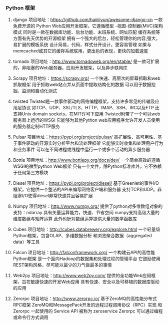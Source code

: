 ###   Python 框架

1. django
    项目地址：https://github.com/haiiiiiyun/awesome-django-cn
    一款免费开源的 Python Web应用开发框架，它遵循模型 -视图-控制器(MVC)架构模式
    同时是一款在数据库功能、后台功能、末班系统、网址匹配
    缓存系统等方面有先天优势的开源框架
    拥有一个强大的后台，轻松管理你的内容;强大，易扩展的模板系统
    设计简易，代码，样式分开设计，更容易管理
    如果与memcached或其它的缓存系统联用，更出色的表现，更快的加载速度

2. tornado
    项目地址：http://www.tornadoweb.org/en/stable/
    是一款可扩展的，非阻塞的Web服务器，应用开发框架，以及异步联网库

3. Scrapy
    项目地址：https://scrapy.org/
    一个快速、高层次的屏幕抓取和web抓取框架
    用于抓取web站点并从页面中提取结构化的数据
    可以用于数据挖掘、监测和自动化测试

4. twisted
    Twisted是一款事件驱动的网络编程框架，支持许多常见的传输及应用层协议
    如TCP、UDP、SSL/TLS、HTTP、IMAP、SSH、IRC以及FTP
    还支持Unix domain sockets，在MIT许可下应用
    Twisted附带了一个可以web服务器上运行的WSGI
    它能够为其他Python web应用程序允许开发人员使用的服务器定制HTTP服务


5. Pulsar
    项目地址：https://pypi.org/project/pulsar/
    高扩展性、高可用性、基于事件驱动的开源实时分析平台和流处理框架
    它能够实时收集和处理用户行为和业务事件
    可以在不同进程或线程中运行一个或多个活动的异步服务器

6. Bottle
    项目地址：http://www.bottlepy.org/docs/dev/
    一个简单高效的遵循WSGI的微型python Web框架
    只有一个文件，除Python标准库外，它不依赖于任何第三方模块

7. Diesel
    项目地址：https://pypi.org/project/diesel/
    基于Greenlet的事件I/O框架，它提供一个整洁的API来编写网络客户端和服务器
    支持TCP和UDP。非阻塞I/O使得diesel非常快速并且容易扩展

8. Numpy
    项目地址：http://www.numpy.org/
    提供了python对多维数组对象的支持：ndarray
    具有矢量运算能力，快速、节省空间
    numpy支持高级大量的维度数组与矩阵运算
    此外也针对数组运算提供大量的数学函数库


9. Cubes
    项目地址：http://cubes.databrewery.org/explore.html
    一个轻量级Python框架，包含OLAP、多维数据分析
    和浏览聚合数据（aggregated data）等工具

10. Falcon
    项目地址：http://falconframework.org/
    一个构建云API的高性能Python框架
    是一个面向Hadoop的数据集和处理过程的管理平台
    它鼓励使用REST架构风格，尽可能以最少的力气做最多的事情

11. Web2py
    项目地址：http://www.web2py.com/
    提供的全功能Web应用框架，旨在敏捷快速的开发Web应用
    具有快速、安全以及可移植的数据库驱动的应用

12. Zerorpc
    项目地址：http://www.zerorpc.io/
    基于ZeroMQ的高性能分布式RPC框架
    ZeroMQ和MessagePack开发的远程过程调用协议（RPC）实现
    和 Zerorpc 一起使用的 Service API 被称为 zeroservice
    Zerorpc 可以通过编程或命令行方式调用
